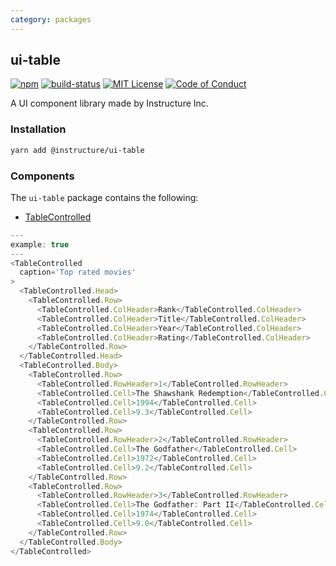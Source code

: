 ```yaml
---
category: packages
---
```


## ui-table

[![npm][npm]][npm-url]
[![build-status][build-status]][build-status-url]
[![MIT License][license-badge]][LICENSE]
[![Code of Conduct][coc-badge]][coc]

A UI component library made by Instructure Inc.

### Installation

```sh
yarn add @instructure/ui-table
```

### Components

The `ui-table` package contains the following:
- [TableControlled](#TableControlled)

```javascript
---
example: true
---
<TableControlled
  caption='Top rated movies'
>
  <TableControlled.Head>
    <TableControlled.Row>
      <TableControlled.ColHeader>Rank</TableControlled.ColHeader>
      <TableControlled.ColHeader>Title</TableControlled.ColHeader>
      <TableControlled.ColHeader>Year</TableControlled.ColHeader>
      <TableControlled.ColHeader>Rating</TableControlled.ColHeader>
    </TableControlled.Row>
  </TableControlled.Head>
  <TableControlled.Body>
    <TableControlled.Row>
      <TableControlled.RowHeader>1</TableControlled.RowHeader>
      <TableControlled.Cell>The Shawshank Redemption</TableControlled.Cell>
      <TableControlled.Cell>1994</TableControlled.Cell>
      <TableControlled.Cell>9.3</TableControlled.Cell>
    </TableControlled.Row>
    <TableControlled.Row>
      <TableControlled.RowHeader>2</TableControlled.RowHeader>
      <TableControlled.Cell>The Godfather</TableControlled.Cell>
      <TableControlled.Cell>1972</TableControlled.Cell>
      <TableControlled.Cell>9.2</TableControlled.Cell>
    </TableControlled.Row>
    <TableControlled.Row>
      <TableControlled.RowHeader>3</TableControlled.RowHeader>
      <TableControlled.Cell>The Godfather: Part II</TableControlled.Cell>
      <TableControlled.Cell>1974</TableControlled.Cell>
      <TableControlled.Cell>9.0</TableControlled.Cell>
    </TableControlled.Row>
  </TableControlled.Body>
</TableControlled>
```

[npm]: https://img.shields.io/npm/v/@instructure/ui-table.svg
[npm-url]: https://npmjs.com/package/@instructure/ui-table

[build-status]: https://travis-ci.org/instructure/instructure-ui.svg?branch=master
[build-status-url]: https://travis-ci.org/instructure/instructure-ui "Travis CI"

[license-badge]: https://img.shields.io/npm/l/instructure-ui.svg?style=flat-square
[license]: https://github.com/instructure/instructure-ui/blob/master/LICENSE

[coc-badge]: https://img.shields.io/badge/code%20of-conduct-ff69b4.svg?style=flat-square
[coc]: https://github.com/instructure/instructure-ui/blob/master/CODE_OF_CONDUCT.md
